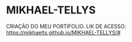 # MIKHAEL-TELLYS
CRIAÇÃO DO MEU PORTIFOLIO.
LIK DE ACESSO:
https://mikhaelts.github.io/MIKHAEL-TELLYS/#

